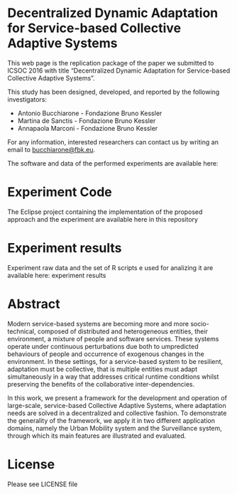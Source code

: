# Decentralized Dynamic Adaptation for Service-based Collective Adaptive Systems

This web page is the replication package of the paper we submitted to ICSOC 2016 with title “Decentralized Dynamic Adaptation for
Service-based Collective Adaptive Systems”.

This study has been designed, developed, and reported by the following investigators:


- Antonio Bucchiarone - Fondazione Bruno Kessler
- Martina de Sanctis - Fondazione Bruno Kessler
- Annapaola Marconi - Fondazione Bruno Kessler

For any information, interested researchers can contact us by writing an email to bucchiarone@fbk.eu.

The software and data of the performed experiments are available here:

# Experiment Code

The Eclipse project containing the implementation of the proposed approach and the experiment are available here in this repository

# Experiment results

Experiment raw data and the set of R scripts e used for analizing it are available here: experiment results

# Abstract
Modern service-based systems are becoming more and more socio-technical, composed of distributed and heterogeneous entities, their environment, a mixture of people and software services. These systems operate under continuous perturbations due both to umpredicted behaviours of people and occurrence of exogenous changes in the environment. 
In these settings, for a service-based system to be resilient, adaptation must be collective, that is multiple entities must adapt simultaneously in a way that addresses critical runtime conditions whilst preserving the benefits of the collaborative inter-dependencies.

In this work, we present a framework for the development and operation of large-scale, service-based Collective Adaptive Systems, where adaptation needs are solved in a decentralized and collective fashion. To demonstrate the generality of the framework, we apply it in two different application domains, namely the Urban Mobility system and the Surveillance system, through which its main features are illustrated and evaluated.

# License
Please see LICENSE file
